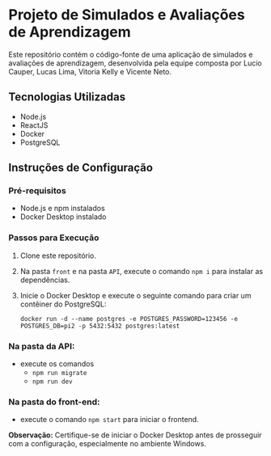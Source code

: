 # Projeto de Simulados e Avaliações de Aprendizagem

Este repositório contém o código-fonte de uma aplicação de simulados e avaliações de aprendizagem, desenvolvida pela equipe composta por Lucio Cauper, Lucas Lima, Vitoria Kelly e Vicente Neto.

## Tecnologias Utilizadas

- Node.js
- ReactJS
- Docker
- PostgreSQL

## Instruções de Configuração

### Pré-requisitos

- Node.js e npm instalados
- Docker Desktop instalado

### Passos para Execução

1. Clone este repositório.
2. Na pasta `front` e na pasta `API`, execute o comando `npm i` para instalar as dependências.
3. Inicie o Docker Desktop e execute o seguinte comando para criar um contêiner do PostgreSQL:

   `docker run -d --name postgres -e POSTGRES_PASSWORD=123456 -e POSTGRES_DB=pi2 -p 5432:5432 postgres:latest`
### Na pasta da API:
- execute os comandos
    - `npm run migrate` 
    - `npm run dev`

### Na pasta do front-end:

- execute o comando `npm start` para iniciar o frontend.

<b> Observação:</b> Certifique-se de iniciar o Docker Desktop antes de prosseguir com a configuração, especialmente no ambiente Windows.